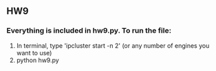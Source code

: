 HW9
-----
### Everything is included in hw9.py. To run the file:
1. In terminal, type 'ipcluster start -n 2' (or any number of engines you want to use) 
2. python hw9.py

